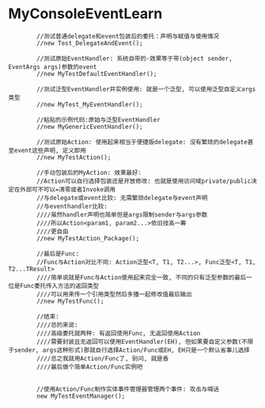 # MyConsoleEventLearn

            //测试普通delegate和event包装后的委托：声明与赋值与使用情况
            //new Test_DelegateAndEvent();

            //测试原始EventHandler: 系统自带的-效果等于带(object sender, EventArgs args)参数的event
            //new MyTestDefaultEventHandler();

            //测试泛型EventHandler并实例使用: 就是一个泛型, 可以使用泛型自定义args类型
            //new MyTest_MyEventHandler();

            //粘贴的示例代码:原始与泛型EventHandler
            //new MyGenericEventHandler();

            //测试原始Action: 使用起来相当于便捷版delegate: 没有繁琐的delegate甚至event这些声明, 定义即用
            //new MyTestAction();

            //手动包装后的MyAction: 效果最好: 
            //Action可以自行选择包装还是开放修改: 也就是使用访问域private/public决定在外部可不可以=清零或者Invoke调用
            //与delegate或event比较: 无需繁琐delegate与event声明
            //与eventhandler比较:
            ////虽然handler声明也简单但是args限制sender与args参数
            ////所以Action<param1, param2...>依旧技高一筹
            ////更自由
            //new MyTestAction_Package();

            //最后是Func:
            //Func与Action对比不同: Action泛型<T, T1, T2...>, Func泛型<T, T1, T2...TResult>
            ////简单说就是Func与Action使用起来完全一致, 不同的只有泛型参数的最后一位是Func委托传入方法的返回类型
            ////可以用来传一个引用类型然后多播一起修改值最后输出
            //new MyTestFunc();

            //结束: 
            ////总的来说:
            ////高级委托就两种: 有返回使用Func, 无返回使用Action
            ////需要封装且无返回可以使用EventHandler(EH), 但如果要自定义参数(不限于sender, args这种形式)那就自行选择Action/Func或EH, EH只是一个默认省事儿选择
            ////总之我就用Action/Func了, 别问, 就是香
            ////最后做个简单Action/Func实例吧


            //使用Action/Func制作实体事件管理器管理两个事件: 攻击与喊话
            new MyTestEventManager();
